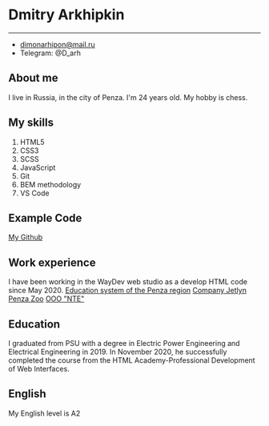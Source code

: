 # Dmitry Arkhipkin
---
- dimonarhipon@mail.ru
- Telegram: @D_arh

## About me
I live in Russia, in the city of Penza. I'm 24 years old. My hobby is chess.

## My skills
1. HTML5
2. CSS3
3. SCSS
3. JavaScript
4. Git
5. BEM methodology
6. VS Code

## Example Code 
[My Github](https://github.com/dimonarhipon) 

## Work experience 
I have been working in the WayDev web studio as a develop HTML code since May 2020.
[Education system of the Penza region](http://xn--58-6kcadhwnl3cfdx.xn--p1ai/) 
[Company Jetlyn](https://jetlyn.ru/)
[Penza Zoo](http://www.zoo-penza.ru/)
[ООО "NTE"](http://nte-company.ru/)

## Education 
I graduated from PSU with a degree in Electric Power Engineering and Electrical Engineering in 2019.
In November 2020, he successfully completed the course from the HTML Academy-Professional Development of Web Interfaces.

## English 
My English level is A2
